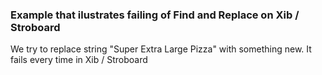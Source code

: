 ### Example that ilustrates failing of Find and Replace on Xib / Stroboard

We try to replace string "Super Extra Large Pizza" with something new. It fails every time in Xib / Stroboard
